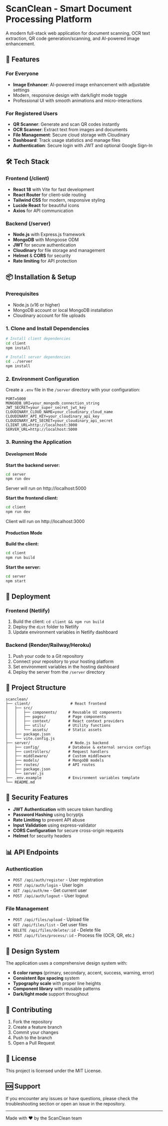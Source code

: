 
# ScanClean - Smart Document Processing Platform

A modern full-stack web application for document scanning, OCR text extraction, QR code generation/scanning, and AI-powered image enhancement.

## 🚀 Features

### For Everyone
- **Image Enhancer**: AI-powered image enhancement with adjustable settings
- Modern, responsive design with dark/light mode toggle
- Professional UI with smooth animations and micro-interactions

### For Registered Users
- **QR Scanner**: Generate and scan QR codes instantly
- **OCR Scanner**: Extract text from images and documents
- **File Management**: Secure cloud storage with Cloudinary
- **Dashboard**: Track usage statistics and manage files
- **Authentication**: Secure login with JWT and optional Google Sign-In

## 🛠 Tech Stack

### Frontend (/client)
- **React 18** with Vite for fast development
- **React Router** for client-side routing
- **Tailwind CSS** for modern, responsive styling
- **Lucide React** for beautiful icons
- **Axios** for API communication

### Backend (/server)
- **Node.js** with Express.js framework
- **MongoDB** with Mongoose ODM
- **JWT** for secure authentication
- **Cloudinary** for file storage and management
- **Helmet** & **CORS** for security
- **Rate limiting** for API protection

## 📦 Installation & Setup

### Prerequisites
- Node.js (v16 or higher)
- MongoDB account or local MongoDB installation
- Cloudinary account for file uploads

### 1. Clone and Install Dependencies

```bash
# Install client dependencies
cd client
npm install

# Install server dependencies
cd ../server
npm install
```

### 2. Environment Configuration

Create a `.env` file in the `/server` directory with your configuration:

```env
PORT=5000
MONGODB_URI=your_mongodb_connection_string
JWT_SECRET=your_super_secret_jwt_key
CLOUDINARY_CLOUD_NAME=your_cloudinary_cloud_name
CLOUDINARY_API_KEY=your_cloudinary_api_key
CLOUDINARY_API_SECRET=your_cloudinary_api_secret
CLIENT_URL=http://localhost:3000
SERVER_URL=http://localhost:5000
```

### 3. Running the Application

#### Development Mode

**Start the backend server:**
```bash
cd server
npm run dev
```
Server will run on http://localhost:5000

**Start the frontend client:**
```bash
cd client
npm run dev
```
Client will run on http://localhost:3000

#### Production Mode

**Build the client:**
```bash
cd client
npm run build
```

**Start the server:**
```bash
cd server
npm start
```

## 🚀 Deployment

### Frontend (Netlify)
1. Build the client: `cd client && npm run build`
2. Deploy the `dist` folder to Netlify
3. Update environment variables in Netlify dashboard

### Backend (Render/Railway/Heroku)
1. Push your code to a Git repository
2. Connect your repository to your hosting platform
3. Set environment variables in the hosting dashboard
4. Deploy the server from the `/server` directory

## 📁 Project Structure

```
scanclean/
├── client/                  # React frontend
│   ├── src/
│   │   ├── components/     # Reusable UI components
│   │   ├── pages/          # Page components
│   │   ├── context/        # React context providers
│   │   ├── utils/          # Utility functions
│   │   └── assets/         # Static assets
│   ├── package.json
│   └── vite.config.js
├── server/                  # Node.js backend
│   ├── config/             # Database & external service configs
│   ├── controllers/        # Request handlers
│   ├── middleware/         # Custom middleware
│   ├── models/             # MongoDB models
│   ├── routes/             # API routes
│   ├── package.json
│   └── server.js
├── .env.example            # Environment variables template
└── README.md
```

## 🔐 Security Features

- **JWT Authentication** with secure token handling
- **Password Hashing** using bcryptjs
- **Rate Limiting** to prevent API abuse
- **Input Validation** using express-validator
- **CORS Configuration** for secure cross-origin requests
- **Helmet** for security headers

## 📊 API Endpoints

### Authentication
- `POST /api/auth/register` - User registration
- `POST /api/auth/login` - User login
- `GET /api/auth/me` - Get current user
- `POST /api/auth/logout` - User logout

### File Management
- `POST /api/files/upload` - Upload file
- `GET /api/files/list` - Get user files
- `DELETE /api/files/delete/:id` - Delete file
- `POST /api/files/process/:id` - Process file (OCR, QR, etc.)

## 🎨 Design System

The application uses a comprehensive design system with:
- **6 color ramps** (primary, secondary, accent, success, warning, error)
- **Consistent 8px spacing** system
- **Typography scale** with proper line heights
- **Component library** with reusable patterns
- **Dark/light mode** support throughout

## 🤝 Contributing

1. Fork the repository
2. Create a feature branch
3. Commit your changes
4. Push to the branch
5. Open a Pull Request

## 📝 License

This project is licensed under the MIT License.

## 🆘 Support

If you encounter any issues or have questions, please check the troubleshooting section or open an issue in the repository.

---

Made with ❤️ by the ScanClean team